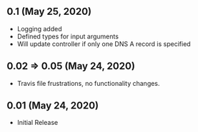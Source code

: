 
## 0.1 (May 25, 2020)

* Logging added
* Defined types for input arguments
* Will update controller if only one DNS A record is specified

## 0.02 => 0.05 (May 24, 2020)

* Travis file frustrations, no functionality changes.

## 0.01 (May 24, 2020)

* Initial Release
